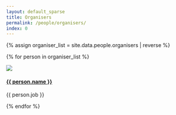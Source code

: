 ```yaml
---
layout: default_sparse
title: Organisers
permalink: /people/organisers/
index: 0
---
```


<div class="row justify-content-around pl-4 pr-4">

{% assign organiser_list = site.data.people.organisers | reverse %}

{% for person in organiser_list %}
    <div class="col-6 col-md-4 col-lg-3">
        <div class="text-center">
            <img src="{{ site.baseurl }}{{ person.img }}" class="rounded-circle img-fluid" style="max-width: 125px;">
            <h4 class="pt-2"><a href="{{ person.url }}">{{ person.name }}</a></h4>
            <p class="pb-2">{{ person.job }}</p>
        </div>
    </div>
{% endfor %}

</div>

